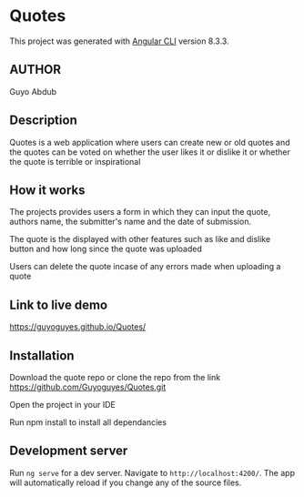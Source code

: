 # Quotes

This project was generated with [Angular CLI](https://github.com/angular/angular-cli) version 8.3.3.

## AUTHOR
Guyo Abdub

## Description

Quotes is a web application where users can create  new or old quotes and the quotes can be voted on whether the user likes it or dislike it or whether the quote is terrible or inspirational

## How it works

The projects provides users a form in which they can input the quote, authors name, the submitter's name and the date of submission.

The quote is the displayed with other features such as like and dislike button and how long since the quote was uploaded

Users can delete the quote incase of any errors made when uploading a quote

## Link to live demo

https://guyoguyes.github.io/Quotes/

## Installation
Download the quote repo or clone the repo from the link https://github.com/Guyoguyes/Quotes.git

Open the project in your IDE

Run npm install to install all dependancies

## Development server

Run `ng serve` for a dev server. Navigate to `http://localhost:4200/`. The app will automatically reload if you change any of the source files.


